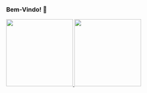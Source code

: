 ### Bem-Vindo! 👋
<link href="https://cdn.jsdelivr.net/npm/bootstrap@5.0.0-beta2/dist/css/bootstrap.min.css" rel="stylesheet"
        integrity="sha384-BmbxuPwQa2lc/FVzBcNJ7UAyJxM6wuqIj61tLrc4wSX0szH/Ev+nYRRuWlolflfl" crossorigin="anonymous">
<link rel="stylesheet" href="https://www.w3schools.com/w3css/4/w3.css">
        
<div class="w3-center">
  <a href="https://github.com/enicacio">
  <img height="180em" class="img-responsive" src="https://github-readme-stats.vercel.app/api/top-langs/?username=enicacio&layout=compact&langs_count=7&theme=dracula"/>
  <img height="180em" class="img-responsive" src="https://github-readme-stats.vercel.app/api?username=enicacio&show_icons=true&theme=dracula&include_all_commits=true&count_private=true"/>
</div>
